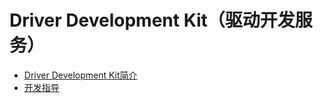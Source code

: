 # Driver Development Kit（驱动开发服务）

- [Driver Development Kit简介](../device/driverdevelopment-overview.md)
- [开发指导](../device/externaldevice-guidelines.md)